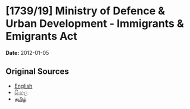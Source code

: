 # [1739/19] Ministry of Defence & Urban Development - Immigrants & Emigrants Act

**Date:** 2012-01-05

## Original Sources

- [English](https://documents.gov.lk/view/extra-gazettes/2012/1/1739-19_E.pdf)
- [සිංහල](https://documents.gov.lk/view/extra-gazettes/2012/1/1739-19_S.pdf)
- [தமிழ்](https://documents.gov.lk/view/extra-gazettes/2012/1/1739-19_T.pdf)
